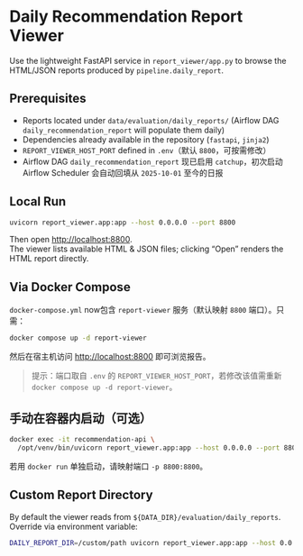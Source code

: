 # Daily Recommendation Report Viewer

Use the lightweight FastAPI service in `report_viewer/app.py` to browse the HTML/JSON reports produced by `pipeline.daily_report`.

## Prerequisites

- Reports located under `data/evaluation/daily_reports/` (Airflow DAG `daily_recommendation_report` will populate them daily)
- Dependencies already available in the repository (`fastapi`, `jinja2`)
- `REPORT_VIEWER_HOST_PORT` defined in `.env`（默认 `8800`，可按需修改）
- Airflow DAG `daily_recommendation_report` 现已启用 `catchup`，初次启动 Airflow Scheduler 会自动回填从 `2025-10-01` 至今的日报

## Local Run

```bash
uvicorn report_viewer.app:app --host 0.0.0.0 --port 8800
```

Then open <http://localhost:8800>.  
The viewer lists available HTML & JSON files; clicking “Open” renders the HTML report directly.

## Via Docker Compose

`docker-compose.yml` now包含 `report-viewer` 服务（默认映射 `8800` 端口）。只需：

```bash
docker compose up -d report-viewer
```

然后在宿主机访问 <http://localhost:8800> 即可浏览报告。

> 提示：端口取自 `.env` 的 `REPORT_VIEWER_HOST_PORT`，若修改该值需重新 `docker compose up -d report-viewer`。

## 手动在容器内启动（可选）

```bash
docker exec -it recommendation-api \
  /opt/venv/bin/uvicorn report_viewer.app:app --host 0.0.0.0 --port 8800
```

若用 `docker run` 单独启动，请映射端口 `-p 8800:8800`。

## Custom Report Directory

By default the viewer reads from `${DATA_DIR}/evaluation/daily_reports`.  
Override via environment variable:

```bash
DAILY_REPORT_DIR=/custom/path uvicorn report_viewer.app:app --host 0.0.0.0 --port 8800
```
